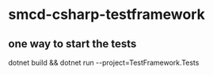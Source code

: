 # smcd-csharp-testframework

## one way to start the tests

dotnet build && dotnet run --project=TestFramework.Tests
